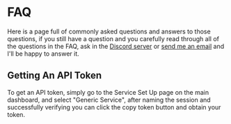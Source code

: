 # FAQ

Here is a page full of commonly asked questions and answers to those questions, if you still have a question and you carefully read through all of the questions in the FAQ, ask in the [Discord server](https://alekeagle.com/d) or [send me an email](mailto:cumulonimbus@alekeagle.com) and I'll be happy to answer it.

## Getting An API Token

To get an API token, simply go to the Service Set Up page on the main dashboard, and select "Generic Service", after naming the session and successfully verifying you can click the copy token button and obtain your token.
